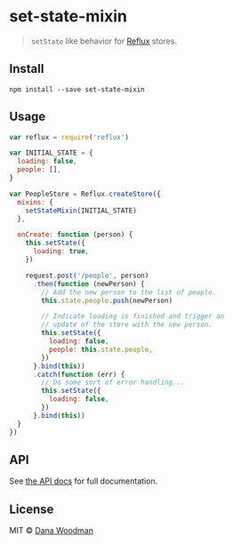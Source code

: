 # set-state-mixin

> `setState` like behavior for [Reflux][reflux] stores.


## Install

```
npm install --save set-state-mixin
```


## Usage

```js
var reflux = require('reflux')

var INITIAL_STATE = {
  loading: false,
  people: [],
}

var PeopleStore = Reflux.createStore({
  mixins: {
    setStateMixin(INITIAL_STATE)
  },

  onCreate: function (person) {
    this.setState({
      loading: true,
    })

    request.post('/people', person)
      .then(function (newPerson) {
        // Add the new person to the list of people.
        this.state.people.push(newPerson)

        // Indicate loading is finished and trigger an
        // update of the store with the new person.
        this.setState({
          loading: false,
          people: this.state.people,
        })
      }.bind(this))
      .catch(function (err) {
        // Do some sort of error handling...
        this.setState({
          loading: false,
        })
      }.bind(this))
  }
})
```


## API

See [the API docs](api.md) for full documentation.


## License

MIT &copy; [Dana Woodman][dana]


[reflux]: https://github.com/reflux/refluxjs
[dana]: http://danawoodman.com
